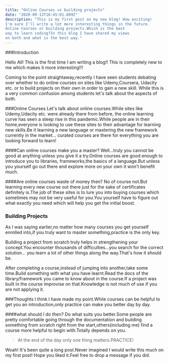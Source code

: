 ```yaml
---
title: "Online Courses vs building projects"
date: "2020-09-13T16:45:01.889Z"
description: "This is my first post on my new blog! How exciting!
I'm sure I'll write a lot more interesting things in the future.
Online Courses or building projects.Which is the best
way to learn coding?In this blog I have shared my views
on both and what is the best way."
---
```


###Introduction

Hello All! This is the first time I am
writing a blog!! This is completely new to me
which makes it more interesting!!!

Coming to the point straightaway,recently I have
seen students debating over whether to
do online courses on sites like Udemy,Coursera,
Udacity etc. or to build projects on their own in order
to gain a new skill.
While this is a very common confusion
among students let's talk about
the aspects of both.

###Online Courses
Let's talk about online courses.While sites
like Udemy,Udacity etc. were already there from
before, the online learning curve has seen
a steep rise in this pandemic.While people
are in their home,everyone is looking to
use these sites to their advantage for learning
new skills.Be it learning a new language or mastering the new framework currently in the market...
curated courses are there for everything you
are looking forward to learn!

####Can online courses make you a master?
Well...truly you cannot be good at anything
unless you give it a try.Online courses are
good enough to introduce you to libraries,
frameworks,the basics of a language.But unless you yourself go out there and explore more
on your own it won't benefit much.

####Are online courses waste of money then?
No of course not.But learning every new course
out there just for the sake of certificates definitely is.The job of these sites is to lure you into buying courses which sometimes may not be very useful for you.You yourself have to figure out what exactly you need which
will help you get the initial boost.

### Building Projects

As I was saying earlier,no matter how many
courses you get yourself enrolled into,if
you truly want to master something,practice is the only key.

Building a project from scratch truly helps in
strengthening your concept.You encounter
thousands of difficulties...you search for the correct solution...
you learn a lot of other things along the way.That's how it should be.

After completing a course,instead of jumping into another,take some time.Build something with what you have learnt.Read the docs of the library/framework you came to know about in the course.If a project was built in the course improvise on that.Knowledge is not much of use if you are not applying it.

###Thoughts
I think I have made my point.While courses can be helpful to get you an introduction,only practice can make you better day by day.

####what should I do then?
Do what suits you better.Some people are pretty comfortable going through the documentation and building something from scratch right from the start,others(including me) find a course more helpful to begin with.Totally depends on you.

> At the end of the day only one thing matters.PRACTICE!

Woah! It's been quite a long post.Never imagined I would write this much on my first post! Hope you liked it.Feel free to drop a message if you did.
